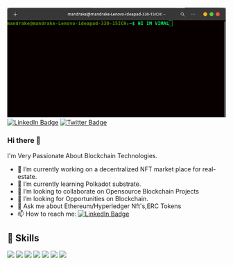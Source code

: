 ![Vimal SURESH's GitHub Banner](./assets/terminal.png)
[![LinkedIn Badge](https://img.shields.io/badge/LinkedIn-Profile-informational?style=flat&logo=linkedin&logoColor=white&color=0D76A8)](https://www.linkedin.com/in/vimal-suresh-b293b21b1/)
[![Twitter Badge](https://img.shields.io/badge/Twitter-Profile-informational?style=flat&logo=twitter&logoColor=white&color=1CA2F1)](https://twitter.com/VimalSuresh11)
### Hi there 👋

I'm Very Passionate About Blockchain Technologies.

- 🔭 I’m currently working on a decentralized NFT market place for real-estate.
- 🌱 I’m currently learning Polkadot substrate.
- 👯 I’m looking to collaborate on Opensource Blockchain Projects
- 🤔 I’m looking for Opportunities on Blockchain.
- 💬 Ask me about Ethereum/Hyperledger Nft's,ERC Tokens
- 📫 How to reach me: [![LinkedIn Badge](https://img.shields.io/badge/LinkedIn-Profile-informational?style=flat&logo=linkedin&logoColor=white&color=0D76A8)](https://www.linkedin.com/in/vimal-suresh-b293b21b1/)

## 💼 Skills

![](https://img.shields.io/badge/Code-ETHEREUM-informational?style=flat&logo=react&logoColor=white&color=f3b745)
![](https://img.shields.io/badge/Code-Hyperledger-informational?style=flat&logo=angular&logoColor=white&color=f3b745)
![](https://img.shields.io/badge/Code-Solidity-informational?style=flat&logo=ionic&logoColor=white&color=f3b745)
![](https://img.shields.io/badge/Code-Reactt-informational?style=flat&logo=JavaScript&logoColor=white&color=f3b745)
![](https://img.shields.io/badge/Code-NodeJS-informational?style=flat&logo=TypeScript&logoColor=white&color=f3b745)
![](https://img.shields.io/badge/Code-MongoDB?style=flat&logo=Java&logoColor=white&color=f3b745)
![](https://img.shields.io/badge/Code-Truffle-informational?style=flat&logo=MongoDB&logoColor=white&color=f3b745)
